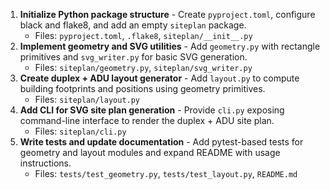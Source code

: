 1. **Initialize Python package structure** - Create `pyproject.toml`, configure black and flake8, and add an empty `siteplan` package.
   - Files: `pyproject.toml`, `.flake8`, `siteplan/__init__.py`
2. **Implement geometry and SVG utilities** - Add `geometry.py` with rectangle primitives and `svg_writer.py` for basic SVG generation.
   - Files: `siteplan/geometry.py`, `siteplan/svg_writer.py`
3. **Create duplex + ADU layout generator** - Add `layout.py` to compute building footprints and positions using geometry primitives.
   - Files: `siteplan/layout.py`
4. **Add CLI for SVG site plan generation** - Provide `cli.py` exposing command-line interface to render the duplex + ADU site plan.
   - Files: `siteplan/cli.py`
5. **Write tests and update documentation** - Add pytest-based tests for geometry and layout modules and expand README with usage instructions.
   - Files: `tests/test_geometry.py`, `tests/test_layout.py`, `README.md`
